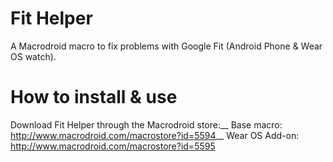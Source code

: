 # Fit Helper
A Macrodroid macro to fix problems with Google Fit (Android Phone &amp; Wear OS watch).

# How to install &amp; use
Download Fit Helper through the Macrodroid store:__
Base macro: http://www.macrodroid.com/macrostore?id=5594__
Wear OS Add-on: http://www.macrodroid.com/macrostore?id=5595
